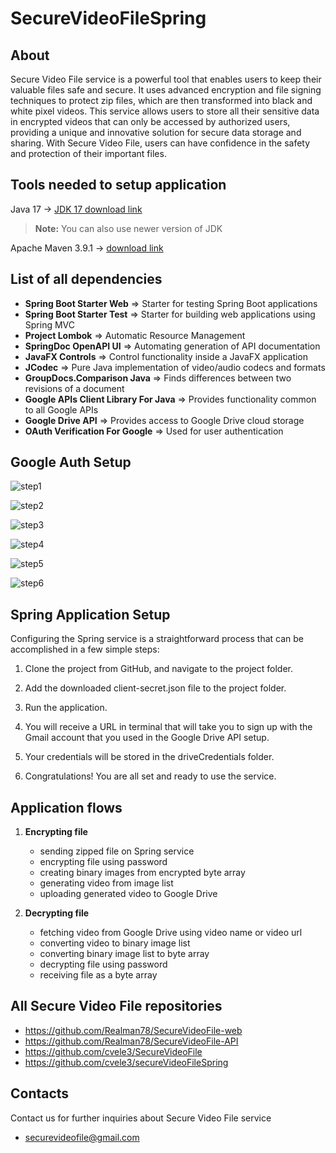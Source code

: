 # SecureVideoFileSpring
## About

Secure Video File service is a powerful tool that enables users to keep their valuable files safe and secure. It uses advanced encryption and file signing techniques to protect zip files, which are then transformed into black and white pixel videos. This service allows users to store all their sensitive data in encrypted videos that can only be accessed by authorized users, providing a unique and innovative solution for secure data storage and sharing. With Secure Video File, users can have confidence in the safety and protection of their important files.


## Tools needed to setup application

Java 17 -> [JDK 17 download link](https://www.oracle.com/java/technologies/javase/jdk17-archive-downloads.html)
> **Note:** You can also use newer version of JDK

Apache Maven 3.9.1 -> [download link](https://maven.apache.org/download.cgi)

## List of all dependencies

* **Spring Boot Starter Web** => Starter for testing Spring Boot applications
* **Spring Boot Starter Test** => Starter for building web applications using Spring MVC
* **Project Lombok** => Automatic Resource Management
* **SpringDoc OpenAPI UI** => Automating generation of API documentation
* **JavaFX Controls** => Control functionality inside a JavaFX application
* **JCodec** => Pure Java implementation of video/audio codecs and formats
* **GroupDocs.Comparison Java** => Finds differences between two revisions of a document
* **Google APIs Client Library For Java** => Provides functionality common to all Google APIs
* **Google Drive API** => Provides access to Google Drive cloud storage
* **OAuth Verification For Google** => Used for user authentication

## Google Auth Setup
![step1](https://user-images.githubusercontent.com/77991435/230670446-154b1381-1d7d-4157-8f15-cd6823be63f2.png)

![step2](https://user-images.githubusercontent.com/77991435/230670633-41318582-6b53-4b26-85ad-37c9de8b4d1e.png)

![step3](https://user-images.githubusercontent.com/77991435/230670672-27af7bf8-6b3b-49fe-84a3-8107668bd735.png)

![step4](https://user-images.githubusercontent.com/77991435/230670780-11fd8467-1f6f-4cfb-b384-195e96e10e06.png)

![step5](https://user-images.githubusercontent.com/77991435/230670819-9ee769aa-c515-40ae-9aff-c6b1321dde44.png)

![step6](https://user-images.githubusercontent.com/77991435/230670937-ed32205e-4825-42aa-afaa-01acd3e04a7f.png)

## Spring Application Setup
Configuring the Spring service is a straightforward process that can be accomplished in a few simple steps:

1. Clone the project from GitHub, and navigate to the project folder.
2. Add the downloaded client-secret.json file to the project folder.
3. Run the application.
4. You will receive a URL in terminal that will take you to sign up with the Gmail account that you used in the Google Drive API setup.

5. Your credentials will be stored in the driveCredentials folder.
6. Congratulations! You are all set and ready to use the service.

## Application flows

1. **Encrypting file**

      * sending zipped file on Spring service
      * encrypting file using password
      * creating binary images from encrypted byte array
      * generating video from image list
      * uploading generated video to Google Drive

 2. **Decrypting file**
 
    * fetching video from Google Drive using video name or video url
    * converting video to binary image list
    * converting binary image list to byte array
    * decrypting file using password
    * receiving file as a byte array

## All Secure Video File repositories

- https://github.com/Realman78/SecureVideoFile-web
- https://github.com/Realman78/SecureVideoFile-API
- https://github.com/cvele3/SecureVideoFile
- https://github.com/cvele3/secureVideoFileSpring

## Contacts

Contact us for further inquiries about Secure Video File service
- securevideofile@gmail.com



